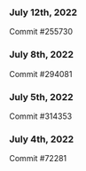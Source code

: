 ### July 12th, 2022

Commit #255730

### July 8th, 2022

Commit #294081

### July 5th, 2022

Commit #314353


### July 4th, 2022

Commit #72281
